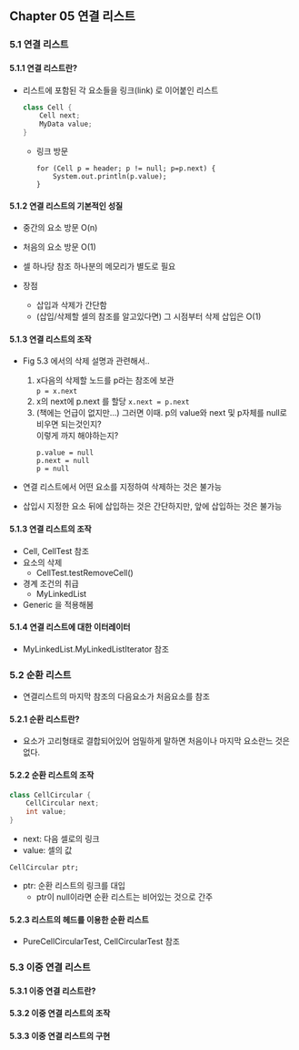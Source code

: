 ## Chapter 05 연결 리스트

### 5.1 연결 리스트

#### 5.1.1 연결 리스트란?
* 리스트에 포함된 각 요소들을 링크(link) 로 이어붙인 리스트
    ```java
    class Cell {
        Cell next;
        MyData value;
    }
    ```
    * 링크 방문
        ```
        for (Cell p = header; p != null; p=p.next) {
            System.out.println(p.value);
        }
        ```
    
#### 5.1.2 연결 리스트의 기본적인 성질
* 중간의 요소 방문 O(n)
* 처음의 요소 방문 O(1)
* 셀 하나당 참조 하나분의 메모리가 별도로 필요

* 장점
    * 삽입과 삭제가 간단함
    * (삽입/삭제할 셀의 참조를 알고있다면) 그 시점부터 삭제 삽입은 O(1) 
#### 5.1.3 연결 리스트의 조작



* Fig 5.3 에서의 삭제 설명과 관련해서..
    1. x다음의 삭제할 노드를 p라는 참조에 보관  
       `p = x.next`
    2. x의 next에 p.next 를 할당
       `x.next = p.next`
    3. (책에는 언급이 없지만...) 그러면 이때. p의 value와 next 및 p자체를 null로 비우면 되는것인지?  
       이렇게 까지 해야하는지?
       ```
       p.value = null
       p.next = null
       p = null
       ```
    
* 연결 리스트에서 어떤 요소를 지정하여 삭제하는 것은 불가능
* 삽입시 지정한 요소 뒤에 삽입하는 것은 간단하지만, 앞에 삽입하는 것은 불가능

#### 5.1.3 연결 리스트의 조작
* Cell, CellTest 참조
* 요소의 삭제
    * CellTest.testRemoveCell()
* 경계 조건의 취급
    * MyLinkedList
* Generic 을 적용해봄

#### 5.1.4 연결 리스트에 대한 이터레이터
* MyLinkedList.MyLinkedListIterator 참조



### 5.2 순환 리스트
* 연결리스트의 마지막 참조의 다음요소가 처음요소를 참조

#### 5.2.1 순환 리스트란?
* 요소가 고리형태로 결합되어있어 엄밀하게 말하면 처음이나 마지막 요소란느 것은 없다.

#### 5.2.2 순환 리스트의 조작
```java
class CellCircular {
    CellCircular next;
    int value;
}
```
* next: 다음 셀로의 링크
* value: 셀의 값

```
CellCircular ptr;
```
* ptr:  순환 리스트의 링크를 대입
    * ptr이 null이라면 순환 리스트는 비어있는 것으로 간주

#### 5.2.3 리스트의 헤드를 이용한 순환 리스트
* PureCellCircularTest, CellCircularTest 참조


### 5.3 이중 연결 리스트

#### 5.3.1 이중 연결 리스트란?

#### 5.3.2 이중 연결 리스트의 조작

#### 5.3.3 이중 연결 리스트의 구현
